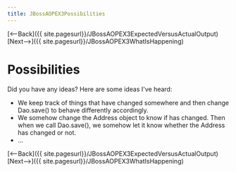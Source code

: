 ```yaml
---
title: JBossAOPEX3Possibilities
---
```

[<--Back]({{ site.pagesurl}}/JBossAOPEX3ExpectedVersusActualOutput) [Next-->]({{ site.pagesurl}}/JBossAOPEX3WhatIsHappening)

# Possibilities
Did you have any ideas? Here are some ideas I've heard:
* We keep track of things that have changed somewhere and then change Dao.save() to behave differently accordingly.
* We somehow change the Address object to know if has changed. Then when we call Dao.save(), we somehow let it know whether the Address has changed or not.
* ...

[<--Back]({{ site.pagesurl}}/JBossAOPEX3ExpectedVersusActualOutput) [Next-->]({{ site.pagesurl}}/JBossAOPEX3WhatIsHappening)